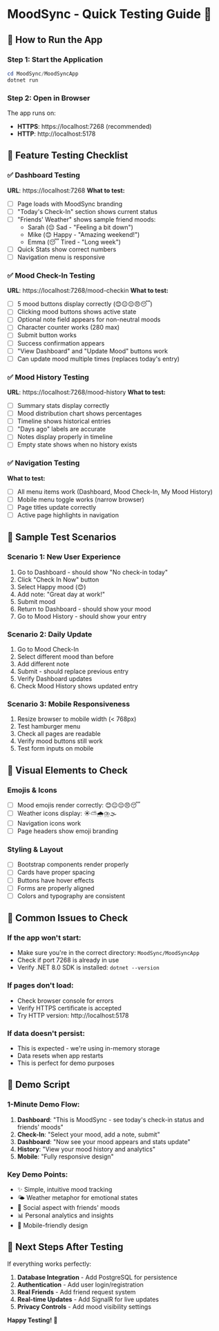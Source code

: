 # MoodSync - Quick Testing Guide 🧪

## 🚀 **How to Run the App**

### **Step 1: Start the Application**
```powershell
cd MoodSync/MoodSyncApp
dotnet run
```

### **Step 2: Open in Browser**
The app runs on:
- **HTTPS**: https://localhost:7268 (recommended)
- **HTTP**: http://localhost:5178

## 🎯 **Feature Testing Checklist**

### **✅ Dashboard Testing**
**URL**: https://localhost:7268
**What to test:**
- [ ] Page loads with MoodSync branding
- [ ] "Today's Check-In" section shows current status
- [ ] "Friends' Weather" shows sample friend moods:
  - Sarah (😔 Sad - "Feeling a bit down")
  - Mike (😊 Happy - "Amazing weekend!")
  - Emma (😴 Tired - "Long week")
- [ ] Quick Stats show correct numbers
- [ ] Navigation menu is responsive

### **✅ Mood Check-In Testing**
**URL**: https://localhost:7268/mood-checkin
**What to test:**
- [ ] 5 mood buttons display correctly (😊😐😔😠😴)
- [ ] Clicking mood buttons shows active state
- [ ] Optional note field appears for non-neutral moods
- [ ] Character counter works (280 max)
- [ ] Submit button works
- [ ] Success confirmation appears
- [ ] "View Dashboard" and "Update Mood" buttons work
- [ ] Can update mood multiple times (replaces today's entry)

### **✅ Mood History Testing**
**URL**: https://localhost:7268/mood-history
**What to test:**
- [ ] Summary stats display correctly
- [ ] Mood distribution chart shows percentages
- [ ] Timeline shows historical entries
- [ ] "Days ago" labels are accurate
- [ ] Notes display properly in timeline
- [ ] Empty state shows when no history exists

### **✅ Navigation Testing**
**What to test:**
- [ ] All menu items work (Dashboard, Mood Check-In, My Mood History)
- [ ] Mobile menu toggle works (narrow browser)
- [ ] Page titles update correctly
- [ ] Active page highlights in navigation

## 🧪 **Sample Test Scenarios**

### **Scenario 1: New User Experience**
1. Go to Dashboard - should show "No check-in today"
2. Click "Check In Now" button
3. Select Happy mood (😊)
4. Add note: "Great day at work!"
5. Submit mood
6. Return to Dashboard - should show your mood
7. Go to Mood History - should show your entry

### **Scenario 2: Daily Update**
1. Go to Mood Check-In
2. Select different mood than before
3. Add different note
4. Submit - should replace previous entry
5. Verify Dashboard updates
6. Check Mood History shows updated entry

### **Scenario 3: Mobile Responsiveness**
1. Resize browser to mobile width (< 768px)
2. Test hamburger menu
3. Check all pages are readable
4. Verify mood buttons still work
5. Test form inputs on mobile

## 🎨 **Visual Elements to Check**

### **Emojis & Icons**
- [ ] Mood emojis render correctly: 😊😐😔😠😴
- [ ] Weather icons display: ☀️⛅🌧️⛈️🌫️
- [ ] Navigation icons work
- [ ] Page headers show emoji branding

### **Styling & Layout**
- [ ] Bootstrap components render properly
- [ ] Cards have proper spacing
- [ ] Buttons have hover effects
- [ ] Forms are properly aligned
- [ ] Colors and typography are consistent

## 🐛 **Common Issues to Check**

### **If the app won't start:**
- Make sure you're in the correct directory: `MoodSync/MoodSyncApp`
- Check if port 7268 is already in use
- Verify .NET 8.0 SDK is installed: `dotnet --version`

### **If pages don't load:**
- Check browser console for errors
- Verify HTTPS certificate is accepted
- Try HTTP version: http://localhost:5178

### **If data doesn't persist:**
- This is expected - we're using in-memory storage
- Data resets when app restarts
- This is perfect for demo purposes

## 🎯 **Demo Script**

### **1-Minute Demo Flow:**
1. **Dashboard**: "This is MoodSync - see today's check-in status and friends' moods"
2. **Check-In**: "Select your mood, add a note, submit"
3. **Dashboard**: "Now see your mood appears and stats update"
4. **History**: "View your mood history and analytics"
5. **Mobile**: "Fully responsive design"

### **Key Demo Points:**
- ✨ Simple, intuitive mood tracking
- 🌤️ Weather metaphor for emotional states
- 👥 Social aspect with friends' moods
- 📊 Personal analytics and insights
- 📱 Mobile-friendly design

## 🚀 **Next Steps After Testing**

If everything works perfectly:
1. **Database Integration** - Add PostgreSQL for persistence
2. **Authentication** - Add user login/registration
3. **Real Friends** - Add friend request system
4. **Real-time Updates** - Add SignalR for live updates
5. **Privacy Controls** - Add mood visibility settings

**Happy Testing!** 🎉
